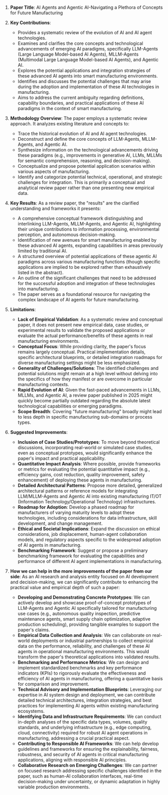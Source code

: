 1.  **Paper Title**: AI Agents and Agentic AI-Navigating a Plethora of Concepts for Future Manufacturing

2.  **Key Contributions**:
    *   Provides a systematic review of the evolution of AI and AI agent technologies.
    *   Examines and clarifies the core concepts and technological advancements of emerging AI paradigms, specifically LLM-Agents (Large Language Model-based AI Agents), MLLM-Agents (Multimodal Large Language Model-based AI Agents), and Agentic AI.
    *   Explores the potential applications and integration strategies of these advanced AI agents into smart manufacturing environments.
    *   Identifies and discusses the potential challenges that may arise during the adoption and implementation of these AI technologies in manufacturing.
    *   Aims to address the current ambiguity regarding definitions, capability boundaries, and practical applications of these AI paradigms in the context of smart manufacturing.

3.  **Methodology Overview**:
    The paper employs a systematic review approach. It analyzes existing literature and concepts to:
    *   Trace the historical evolution of AI and AI agent technologies.
    *   Deconstruct and define the core concepts of LLM-Agents, MLLM-Agents, and Agentic AI.
    *   Synthesize information on the technological advancements driving these paradigms (e.g., improvements in generative AI, LLMs, MLLMs for semantic comprehension, reasoning, and decision-making).
    *   Conceptualize and propose potential application scenarios within various aspects of manufacturing.
    *   Identify and categorize potential technical, operational, and strategic challenges for integration.
    This is primarily a conceptual and analytical review paper rather than one presenting new empirical data.

4.  **Key Results**:
    As a review paper, the "results" are the clarified understanding and frameworks it presents:
    *   A comprehensive conceptual framework distinguishing and interlinking LLM-Agents, MLLM-Agents, and Agentic AI, highlighting their unique contributions to information processing, environmental perception, and autonomous decision-making.
    *   Identification of new avenues for smart manufacturing enabled by these advanced AI agents, expanding capabilities in areas previously limited by traditional AI.
    *   A structured overview of potential applications of these agentic AI paradigms across various manufacturing functions (though specific applications are implied to be explored rather than exhaustively listed in the abstract).
    *   An outline of the significant challenges that need to be addressed for the successful adoption and integration of these technologies into manufacturing.
    *   The paper serves as a foundational resource for navigating the complex landscape of AI agents for future manufacturing.

5.  **Limitations**:
    *   **Lack of Empirical Validation**: As a systematic review and conceptual paper, it does not present new empirical data, case studies, or experimental results to validate the proposed applications or evaluate the actual performance/benefits of these agents in real manufacturing environments.
    *   **Conceptual Focus**: While providing clarity, the paper's focus remains largely conceptual. Practical implementation details, specific architectural blueprints, or detailed integration roadmaps for diverse manufacturing settings might be less emphasized.
    *   **Generality of Challenges/Solutions**: The identified challenges and potential solutions might remain at a high level without delving into the specifics of how they manifest or are overcome in particular manufacturing contexts.
    *   **Rapid Evolution of AI**: Given the fast-paced advancements in LLMs, MLLMs, and Agentic AI, a review paper published in 2025 might quickly become partially outdated regarding the absolute latest technological capabilities or emerging paradigms.
    *   **Scope Breadth**: Covering "future manufacturing" broadly might lead to less depth in specific manufacturing sub-domains or process types.

6.  **Suggested Improvements**:
    *   **Inclusion of Case Studies/Prototypes**: To move beyond theoretical discussions, incorporating real-world or simulated case studies, even as conceptual prototypes, would significantly enhance the paper's impact and practical applicability.
    *   **Quantitative Impact Analysis**: Where possible, provide frameworks or metrics for evaluating the potential quantitative impact (e.g., efficiency gains, cost reduction, quality improvement, safety enhancement) of deploying these agents in manufacturing.
    *   **Detailed Architectural Patterns**: Propose more detailed, generalized architectural patterns or reference models for integrating LLM/MLLM-Agents and Agentic AI into existing manufacturing IT/OT (Information Technology/Operational Technology) infrastructures.
    *   **Roadmap for Adoption**: Develop a phased roadmap for manufacturers of varying maturity levels to adopt these technologies, including considerations for data infrastructure, skill development, and change management.
    *   **Ethical and Societal Implications**: Expand the discussion on ethical considerations, job displacement, human-agent collaboration models, and regulatory aspects specific to the widespread adoption of AI agents in manufacturing.
    *   **Benchmarking Framework**: Suggest or propose a preliminary benchmarking framework for evaluating the capabilities and performance of different AI agent implementations in manufacturing.

7.  **How we can help in the more improvements of the paper from our side**:
    As an AI research and analysis entity focused on AI development and decision-making, we can significantly contribute to enhancing the practical value and empirical depth of such a paper:
    *   **Developing and Demonstrating Concrete Prototypes**: We can actively develop and showcase proof-of-concept prototypes of LLM-Agents and Agentic AI specifically tailored for manufacturing use cases (e.g., autonomous quality inspection, predictive maintenance agents, smart supply chain optimization, adaptive production scheduling), providing tangible examples to support the paper's claims.
    *   **Empirical Data Collection and Analysis**: We can collaborate on real-world deployments or industrial partnerships to collect empirical data on the performance, reliability, and challenges of these AI agents in operational manufacturing environments. This would transform the paper's theoretical applications into validated results.
    *   **Benchmarking and Performance Metrics**: We can design and implement standardized benchmarks and key performance indicators (KPIs) to rigorously evaluate the effectiveness and efficiency of AI agents in manufacturing, offering a quantitative basis for comparison and improvement.
    *   **Technical Advisory and Implementation Blueprints**: Leveraging our expertise in AI system design and deployment, we can contribute detailed technical architectures, integration strategies, and best practices for implementing AI agents within existing manufacturing ecosystems.
    *   **Identifying Data and Infrastructure Requirements**: We can conduct in-depth analyses of the specific data types, volumes, quality standards, and underlying infrastructure (e.g., edge computing, cloud, connectivity) required for robust AI agent operations in manufacturing, addressing a crucial practical aspect.
    *   **Contributing to Responsible AI Frameworks**: We can help develop guidelines and frameworks for ensuring the explainability, fairness, robustness, and security of AI agents in critical manufacturing applications, aligning with responsible AI principles.
    *   **Collaborative Research on Emerging Challenges**: We can partner on focused research addressing specific challenges identified in the paper, such as human-AI collaboration interfaces, real-time decision-making under uncertainty, or dynamic adaptation in highly variable production environments.